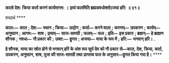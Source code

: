 **कालो देश: क्रिया कर्ता करणं कार्यमागम: ।** **द्रव्यं फलमिति ब्रह्मन्नवधोक्तोऽजया हरि: ॥ ३१॥** 

शब्दार्थ **** 

**काल:—** **काल** **; देश:—** **स्थान** **; क्रिया—** **उद्योग** **; कर्ता—** **करने वाला** **; करणम्—** **उपकरण** **; कार्यम्—** **अनुष्ठान** **; आगम:—** **शाष** **; द्रव्यम्—** **साज-सामग्री** **; फलम्—** **फल** **; इति—** **इस प्रकार** **; ब्रह्मन्—** **हे ब्राह्मण शौनक** **; नवधा—** **नौ प्रकार की** **;** **उक्त:—** **वॢणत** **; अजया—** **माया के रूप में** **; हरि:—** **भगवान् हरि।** **.** 

**हे शौनक, माया का स्रोत होने से भगवान् हरि के अंश रूप सूर्य देव को नौ प्रकार** **से—काल, देश, क्रिया, कर्ता, उपकरण, अनुष्ठान, शाष, पूजा की साज-सामग्री तथा** **प्राप्तव्य फल के अनुसार—वॢणत किया गया है।** **** 